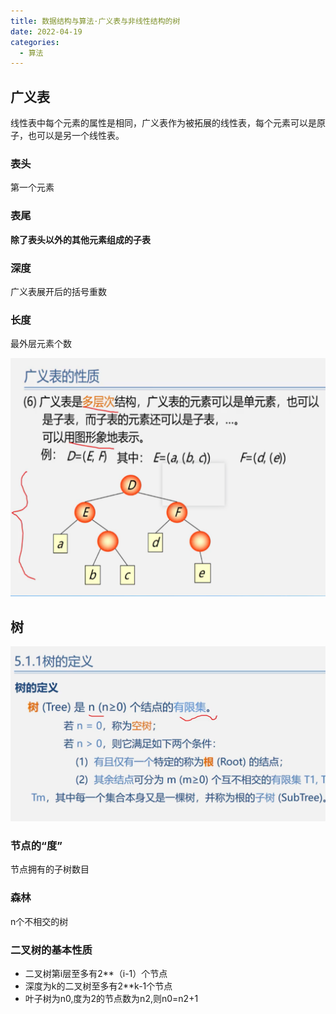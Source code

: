 ```yaml
---
title: 数据结构与算法·广义表与非线性结构的树
date: 2022-04-19
categories:
  - 算法
---
```


## 广义表

线性表中每个元素的属性是相同，广义表作为被拓展的线性表，每个元素可以是原子，也可以是另一个线性表。

### 表头

第一个元素

### 表尾

**除了表头以外的其他元素组成的子表**

### 深度

广义表展开后的括号重数

### 长度

最外层元素个数

![](images/image-3-1024x774.png)

## 树

![](images/image-4-1024x569.png)

### 节点的“度”

节点拥有的子树数目

### 森林

n个不相交的树

### 二叉树的基本性质

- 二叉树第i层至多有2\*\*（i-1）个节点
- 深度为k的二叉树至多有2\*\*k-1个节点
- 叶子树为n0,度为2的节点数为n2,则n0=n2+1
